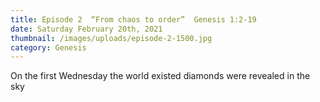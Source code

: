 ```yaml
---
title: Episode 2  “From chaos to order”  Genesis 1:2-19
date: Saturday February 20th, 2021
thumbnail: /images/uploads/episode-2-1500.jpg
category: Genesis
---
```

On the first Wednesday the world existed diamonds were revealed in the sky